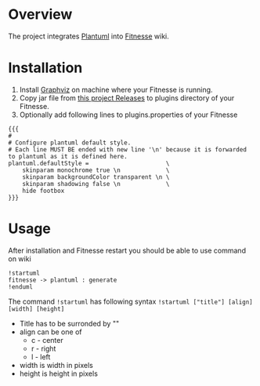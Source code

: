# Overview

The project integrates [Plantuml](http://plantuml.com/) into [Fitnesse](http://www.fitnesse.org/) wiki.

# Installation

1. Install [Graphviz](http://www.graphviz.org/Download.php) on machine where your Fitnesse is running.
2. Copy jar file from [this project Releases](https://github.com/sbellus/fitnesse-plantuml-plugin/releases) to plugins directory of your Fitnesse.
3. Optionally add following lines to plugins.properties of your Fitnesse
```
{{{
#
# Configure plantuml default style.
# Each line MUST BE ended with new line '\n' because it is forwarded to plantuml as it is defined here.
plantuml.defaultStyle =                      \
    skinparam monochrome true \n             \
    skinparam backgroundColor transparent \n \
    skinparam shadowing false \n             \
    hide footbox 
}}} 
```

# Usage

After installation and Fitnesse restart you should be able to use command on wiki
```
!startuml
fitnesse -> plantuml : generate
!enduml
```

The command ```!startuml``` has following syntax ```!startuml ["title"] [align] [width] [height]```
* Title has to be surronded by "" 
* align can be one of
  * c - center
  * r - right
  * l - left
* width is width in pixels 
* height is height in pixels

